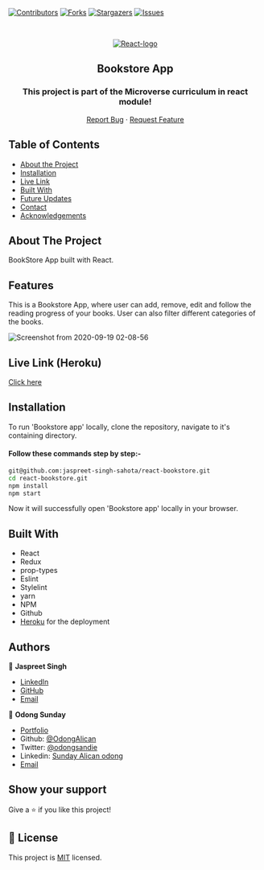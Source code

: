 <!--
*** Thanks for checking out this README Template. If you have a suggestion that would
*** make this better, please fork the repo and create a pull request or simply open
*** an issue with the tag "enhancement".
*** Thanks again! Now go create something AMAZING! :D
-->

<!-- PROJECT SHIELDS -->
<!--
*** I'm using markdown "reference style" links for readability.
*** Reference links are enclosed in brackets [ ] instead of parentheses ( ).
*** See the bottom of this document for the declaration of the reference variables
*** for contributors-url, forks-url, etc. This is an optional, concise syntax you may use.
*** https://www.markdownguide.org/basic-syntax/#reference-style-links
-->
[![Contributors][contributors-shield]][contributors-url]
[![Forks][forks-shield]][forks-url]
[![Stargazers][stars-shield]][stars-url]
[![Issues][issues-shield]][issues-url]

<!-- PROJECT LOGO -->

<br />
<p align="center">
  <a href="git@github.com:jaspreet-singh-sahota/react-bookstore.git">
    <p align="center"> <img src="https://user-images.githubusercontent.com/55361440/93642795-50cf1b80-fa1c-11ea-988a-e2ef29f33f10.png" alt="React-logo" > </p>
  </a>

  <h2 align="center">Bookstore App</h2>
  <h3 align="center"> This project is part of the Microverse curriculum in react module! </h3>

  <p align="center">
    <a href="https://github.com/jaspreet-singh-sahota/react-bookstore/issues">Report Bug</a>
    · 
    <a href="https://github.com/jaspreet-singh-sahota/react-bookstore/issues">Request Feature</a>
  </p>
</p>

<!-- TABLE OF CONTENTS -->
## Table of Contents

* [About the Project](#about-the-project)
* [Installation](#installation)
* [Live Link](#Live-Link-(Netlify))
* [Built With](#built-with)
* [Future Updates](#future-updates)
* [Contact](#Authors)
* [Acknowledgements](#acknowledgements)

<!-- ABOUT THE PROJECT -->
## About The Project

BookStore App built with React.

## Features

This is a Bookstore App, where user can add, remove, edit and follow the reading progress of your books. User can also filter different categories of the books.

![Screenshot from 2020-09-19 02-08-56](https://user-images.githubusercontent.com/55361440/93643310-61cc5c80-fa1d-11ea-8fac-713e675e1419.png)

<!-- Live Link (Netlify) -->

## Live Link (Heroku)

[Click here](https://jassi-odong-bookstore-app.herokuapp.com/)


<!-- INSTALLATION -->

## Installation

To run 'Bookstore app' locally, clone the repository, navigate to it's containing directory.


#### Follow these commands step by step:-  

```bash
git@github.com:jaspreet-singh-sahota/react-bookstore.git
cd react-bookstore.git
npm install
npm start
```

Now it will successfully open 'Bookstore app' locally in your browser.

<!-- BUILD WITH -->

## Built With

- React
- Redux
- prop-types
- Eslint
- Stylelint
- yarn
- NPM
- Github
- [Heroku](https://jassi-odong-bookstore-app.herokuapp.com/) for the deployment

<!-- CONTACT -->
## Authors

👤 **Jaspreet Singh** 
    
- [LinkedIn](https://www.linkedin.com/in/jaspreet-singh-a28286146/)
- [GitHub](https://github.com/jaspreet-singh-sahota)
- [Email](jaspreetsinghjassi01@gmail.com)

👤 **Odong Sunday**

- [Portfolio](https://odongsunday.netlify.app/)
- Github: [@OdongAlican](https://github.com/OdongAlican)
- Twitter: [@odongsandie](https://twitter.com/odongsandie)
- Linkedin: [Sunday Alican odong](https://www.linkedin.com/in/sunday-alican-odong/)
- [Email](mailto:sandieo.2020@gmail.com)

## Show your support

Give a ⭐️ if you like this project!

<!-- MARKDOWN LINKS & IMAGES -->
<!-- https://www.markdownguide.org/basic-syntax/#reference-style-links -->
[contributors-shield]: https://img.shields.io/github/contributors/jaspreet-singh-sahota/react-bookstore.svg?style=flat-square
[contributors-url]: https://github.com/jaspreet-singh-sahota/react-bookstore/graphs/contributors
[forks-shield]: https://img.shields.io/github/forks/jaspreet-singh-sahota/react-bookstore.svg?style=flat-square
[forks-url]: https://github.com/jaspreet-singh-sahota/react-bookstore/network/members
[stars-shield]: https://img.shields.io/github/stars/jaspreet-singh-sahota/react-bookstore.svg?style=flat-square
[stars-url]: https://github.com/jaspreet-singh-sahota/react-bookstore/stargazers
[issues-shield]: https://img.shields.io/github/issues/jaspreet-singh-sahota/react-bookstore.svg?style=flat-square
[issues-url]: https://github.com/jaspreet-singh-sahota/react-bookstore/issues

## 📝 License

This project is [MIT](https://opensource.org/licenses/MIT) licensed.

